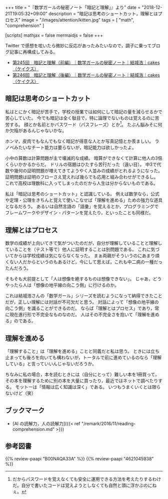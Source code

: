 +++
title = "『数学ガールの秘密ノート「暗記と理解」』より"
date = "2018-12-21T19:05:32+09:00"
description = "暗記は思考のショートカット，理解とはプロセス"
image = "/images/attention/kitten.jpg"
tags = [ "math", "comprehension" ]

[scripts]
  mathjax = false
  mermaidjs = false
+++

Twitter で感想を呟いたら微妙に反応があったみたいなので，調子に乗ってブログ記事に再構成してみる。

- [第245回　暗記と理解（前編）｜数学ガールの秘密ノート｜結城浩｜cakes（ケイクス）](https://cakes.mu/posts/23641)
- [第246回　暗記と理解（後編）｜数学ガールの秘密ノート｜結城浩｜cakes（ケイクス）](https://cakes.mu/posts/23724)

## 暗記は思考のショートカット

私はとにかく暗記が苦手で，学校の授業では如何にして暗記の量を減らせるかで苦心していた。
今でも暗記は全く駄目で，特に論理でないものは覚えるのに苦労する。
顔とか名前とかパスワード（パスフレーズ）とか[^pp1]。
たぶん脳みそに何か欠陥があるんじゃないかな。

[^pp1]: だからパスワードを覚えなくても安全に運用できる方法を考えたりするわけだ。自分で書いたコードは覚えようとしなくても自然と頭に浮かぶのにねぇ。

ホンマ，皮肉でもなんでもなく暗記が得意な人とか写真記憶とか羨ましい。
ラノベみたいなチート能力は要らないが，暗記能力は欲しかったよ。

小中の算数は計算問題が主で壊滅的な成績。
暗算ができなくて計算に他人の3倍くらいかかるからだ。
ドリルの宿題はひたすら苦行だった（遠い目）。
中3で代数や幾何の証明問題が増えてきてようやく人並みの成績がとれるようになった。
証明問題は証明のフローさえ覚えれば幾らでも応用と組み合わせができるし。
これで高校は理数科に入ってしまったのだから人生は分からないものである。


私は「暗記は思考のショートカット」と認識している。
例えば数学なら，公式や定理・公理をきちんと覚えて使いこなせば「理解を進める」ための強力な道具となるだろう。
あるいは自然言語の「語彙」を覚えるとか，プログラミングでフレームワークやデザイン・パターンを覚えたり，といったことも同様だ。

## 理解とはプロセス

数学の成績が上向いてきて気がついたのだが，自分が理解していることと理解していることを（テスト等で）他人に証明することは別問題である。
これに気づいてからは学校成績は気にならなくなった。
まぁ両親がそういうのにあまり煩くない人だからというのもあるけど，今にして思えば，これも中二病の一種だったんだろう。

そもそも大前提として「人は想像を絶するものは想像できない」。
じゃあ，どうやったら人は「想像の地平線の向こう側」に行けるのか。

これは結城浩さんの「数学ガール」シリーズを読むようになって納得できたことだが，正しい理解には対話が不可欠だと思う。
対話によって「想像の地平線の向こう側」を識ることができるのだ。
ならば「理解とはプロセス」であり，常に現在進行形で不完全なものなのだ。
人はその不完全さを抱いて「理解を進める」のである。

## 理解を進める

「理解すること」は「理解を進める」ことと同義だと私は思う。
ときには立ち止まっても後ろを向いても構わないが，トータルで前に進めているのなら「理解している」と言っていいんじゃないだろうか。

ちなみに私の場合，本を読むときには（自分にとって）難しい本を1冊買って，その本を理解するために別の本を大量に買ったり，最近ではネットで調べたりする。
モットーは「情報は広く知識は深く」である。
いつもうまくいくとは限らないけど（笑）

## ブックマーク

- [AI の読解力，人の読解力]({{< ref "/remark/2016/11/reading-comprehension.md" >}})

## 参考図書

{{% review-paapi "B00NAQA33A" %}} <!-- 数学ガールの誕生 -->
{{% review-paapi "4621045938" %}} <!-- いかにして問題をとくか -->
